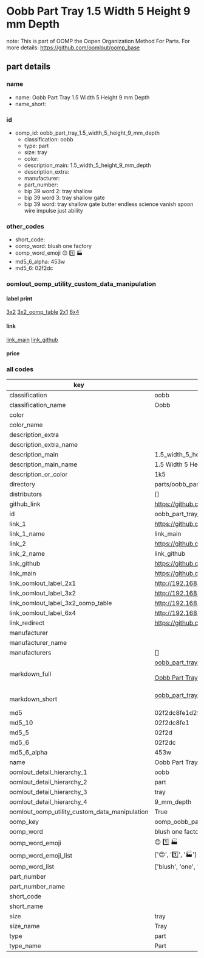 # Oobb Part Tray 1.5 Width 5 Height 9 mm Depth  

note: This is part of OOMP the Oopen Organization Method For Parts. For more details: https://github.com/oomlout/oomp_base

##  part details
  







### name
* name: Oobb Part Tray 1.5 Width 5 Height 9 mm Depth
* name_short: 
### id
* oomp_id: oobb_part_tray_1.5_width_5_height_9_mm_depth
  * classification: oobb
  * type: part
  * size: tray
  * color: 
  * description_main: 1.5_width_5_height_9_mm_depth
  * description_extra: 
  * manufacturer: 
  * part_number: 
  * bip 39 word 2: tray shallow
  * bip 39 word 3: tray shallow gate
  * bip 39 word: tray shallow gate butter endless science vanish spoon wire impulse just ability

### other_codes
* short_code: 
* oomp_word: blush one factory
* oomp_word_emoji :blush: :one: :factory:
* md5_6_alpha: 453w
* md5_6: 02f2dc






### oomlout_oomp_utility_custom_data_manipulation
#### label print
[3x2](http://192.168.1.245:1112/?label=oomp%20453w)
[3x2_oomp_table](http://192.168.1.108:1112/?label=oomp%20453w)
[2x1](http://192.168.1.242:1112/?label=oomp%20453w)
[6x4](http://192.168.1.55:1112/?label=oomp%20453w)    

#### link

[link_main](https://github.com/oomlout/oomlout_oomp_version_1_messy/tree/main/parts/oobb_part_tray_1.5_width_5_height_9_mm_depth) [link_github](https://github.com/oomlout/oomlout_oomp_version_1_messy/tree/main/parts/oobb_part_tray_1.5_width_5_height_9_mm_depth)                             

#### price







### all codes 
| key | value |  
| --- | --- |  
| classification | oobb |  
| classification_name | Oobb |  
| color |  |  
| color_name |  |  
| description_extra |  |  
| description_extra_name |  |  
| description_main | 1.5_width_5_height_9_mm_depth |  
| description_main_name | 1.5 Width 5 Height 9 mm Depth |  
| description_or_color | 1k5 |  
| directory | parts/oobb_part_tray_1.5_width_5_height_9_mm_depth |  
| distributors | [] |  
| github_link | https://github.com/oomlout/oomlout_oomp_part_src/tree/main/parts/oobb_part_tray_1.5_width_5_height_9_mm_depth |  
| id | oobb_part_tray_1.5_width_5_height_9_mm_depth |  
| link_1 | https://github.com/oomlout/oomlout_oomp_version_1_messy/tree/main/parts/oobb_part_tray_1.5_width_5_height_9_mm_depth |  
| link_1_name | link_main |  
| link_2 | https://github.com/oomlout/oomlout_oomp_version_1_messy/tree/main/parts/oobb_part_tray_1.5_width_5_height_9_mm_depth |  
| link_2_name | link_github |  
| link_github | https://github.com/oomlout/oomlout_oomp_version_1_messy/tree/main/parts/oobb_part_tray_1.5_width_5_height_9_mm_depth |  
| link_main | https://github.com/oomlout/oomlout_oomp_version_1_messy/tree/main/parts/oobb_part_tray_1.5_width_5_height_9_mm_depth |  
| link_oomlout_label_2x1 | http://192.168.1.242:1112/?label=oomp%20453w |  
| link_oomlout_label_3x2 | http://192.168.1.245:1112/?label=oomp%20453w |  
| link_oomlout_label_3x2_oomp_table | http://192.168.1.108:1112/?label=oomp%20453w |  
| link_oomlout_label_6x4 | http://192.168.1.55:1112/?label=oomp%20453w |  
| link_redirect | https://github.com/oomlout/oomlout_oomp_version_1_messy/tree/main/parts/oobb_part_tray_1.5_width_5_height_9_mm_depth |  
| manufacturer |  |  
| manufacturer_name |  |  
| manufacturers | [] |  
| markdown_full | [oobb_part_tray_1.5_width_5_height_9_mm_depth](none)<br>[](none)<br>[Oobb Part Tray 1.5 Width 5 Height 9 Mm Depth](none)<br><br> |  
| markdown_short | [oobb_part_tray_1.5_width_5_height_9_mm_depth](none)<br><br> |  
| md5 | 02f2dc8fe1d29e2b03a4d1f4c0b1473d |  
| md5_10 | 02f2dc8fe1 |  
| md5_5 | 02f2d |  
| md5_6 | 02f2dc |  
| md5_6_alpha | 453w |  
| name | Oobb Part Tray 1.5 Width 5 Height 9 mm Depth |  
| oomlout_detail_hierarchy_1 | oobb |  
| oomlout_detail_hierarchy_2 | part |  
| oomlout_detail_hierarchy_3 | tray |  
| oomlout_detail_hierarchy_4 | 9_mm_depth |  
| oomlout_oomp_utility_custom_data_manipulation | True |  
| oomp_key | oomp_oobb_part_tray_1.5_width_5_height_9_mm_depth |  
| oomp_word | blush one factory |  
| oomp_word_emoji | :blush: :one: :factory: |  
| oomp_word_emoji_list | [':blush:', ':one:', ':factory:'] |  
| oomp_word_list | ['blush', 'one', 'factory'] |  
| part_number |  |  
| part_number_name |  |  
| short_code |  |  
| short_name |  |  
| size | tray |  
| size_name | Tray |  
| type | part |  
| type_name | Part |  
